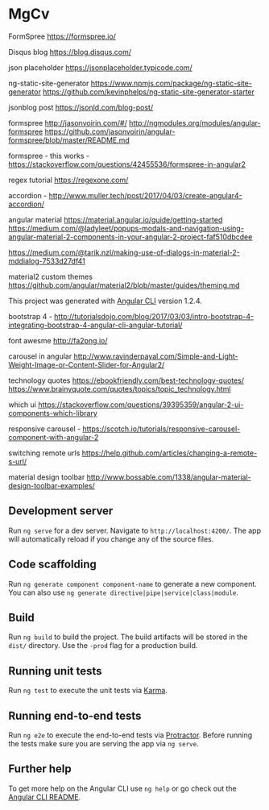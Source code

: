 # MgCv

FormSpree https://formspree.io/

Disqus blog https://blog.disqus.com/

json placeholder https://jsonplaceholder.typicode.com/

ng-static-site-generator https://www.npmjs.com/package/ng-static-site-generator https://github.com/kevinphelps/ng-static-site-generator-starter

jsonblog post https://jsonld.com/blog-post/

formspree http://jasonvoirin.com/#/ http://ngmodules.org/modules/angular-formspree
https://github.com/jasonvoirin/angular-formspree/blob/master/README.md


formspree - this works - https://stackoverflow.com/questions/42455536/formspree-in-angular2

regex tutorial https://regexone.com/

accordion - http://www.muller.tech/post/2017/04/03/create-angular4-accordion/

angular material https://material.angular.io/guide/getting-started
https://medium.com/@ladyleet/popups-modals-and-navigation-using-angular-material-2-components-in-your-angular-2-project-faf510dbcdee

https://medium.com/@tarik.nzl/making-use-of-dialogs-in-material-2-mddialog-7533d27df41

material2 custom themes https://github.com/angular/material2/blob/master/guides/theming.md


This project was generated with [Angular CLI](https://github.com/angular/angular-cli) version 1.2.4.

bootstrap 4 - http://tutorialsdojo.com/blog/2017/03/03/intro-bootstrap-4-integrating-bootstrap-4-angular-cli-angular-tutorial/

font awesme http://fa2png.io/

carousel in angular http://www.ravinderpayal.com/Simple-and-Light-Weight-Image-or-Content-Slider-for-Angular2/

technology quotes https://ebookfriendly.com/best-technology-quotes/
https://www.brainyquote.com/quotes/topics/topic_technology.html

which ui https://stackoverflow.com/questions/39395359/angular-2-ui-components-which-library

responsive carousel - https://scotch.io/tutorials/responsive-carousel-component-with-angular-2

switching remote urls https://help.github.com/articles/changing-a-remote-s-url/

material design toolbar http://www.bossable.com/1338/angular-material-design-toolbar-examples/

## Development server

Run `ng serve` for a dev server. Navigate to `http://localhost:4200/`. The app will automatically reload if you change any of the source files.

## Code scaffolding

Run `ng generate component component-name` to generate a new component. You can also use `ng generate directive|pipe|service|class|module`.

## Build

Run `ng build` to build the project. The build artifacts will be stored in the `dist/` directory. Use the `-prod` flag for a production build.

## Running unit tests

Run `ng test` to execute the unit tests via [Karma](https://karma-runner.github.io).

## Running end-to-end tests

Run `ng e2e` to execute the end-to-end tests via [Protractor](http://www.protractortest.org/).
Before running the tests make sure you are serving the app via `ng serve`.

## Further help

To get more help on the Angular CLI use `ng help` or go check out the [Angular CLI README](https://github.com/angular/angular-cli/blob/master/README.md).
